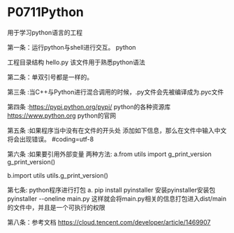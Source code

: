 P0711Python
===========

用于学习python语言的工程

第一条：运行python与shell进行交互。
python

工程目录结构
hello.py		该文件用于熟悉python语法

第二条：单双引号都是一样的。


第三条 :当C++与Python进行混合调用的时候，.py文件会先被编译成为.pyc文件

第四条 :https://pypi.python.org/pypi/      python的各种资源库
        https://www.python.org             python的官网

第五条 :如果程序当中没有在文件的开头处
添加如下信息，那么在文件中输入中文将会出现错误。
#coding=utf-8

第六条 :如果要引用外部变量
两种方法:
a.from utils import g_print_version
  g_print_version()

b.import utils
  utils.g_print_version()

第七条: python程序进行打包
a. pip install pyinstaller   安装pyinstaller安装包
   pyinstaller --oneline main.py   这样就会将main.py相关的信息打包进入dist/main的文件中，并且是一个可执行的权限

第八条：参考文档
https://cloud.tencent.com/developer/article/1469907
